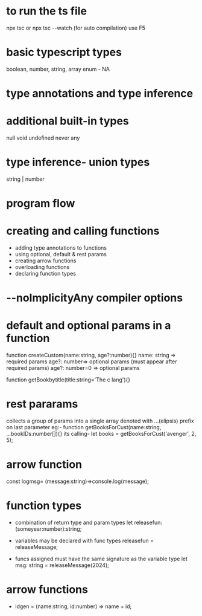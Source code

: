 # to run the ts file 
npx tsc
or 
npx tsc --watch (for auto compilation)
use F5 

# basic typescript types
boolean, number, string, array
enum - NA

# type annotations and type inference
# additional built-in types
null
void
undefined
never
any

# type inference- union types
string  | number
# program flow

# creating and calling functions
- adding type annotations to functions
- using optional, default & rest params
- creating arrow functions
- overloading functions
- declaring function types

# --noImplicityAny compiler options

# default and optional params in a function
function createCustom(name:string, age?:number){}
name: string => required params
age?: number=> optional params (must appear after required params)
age?: number=0 => optional params

function getBookbytitle(title:string='The c lang'){}

# rest pararams
collects a group of params into a single array
denoted with ...(elipsis) prefix on last parameter
eg:- function getBooksForCust(name:string, ...bookIDs:number[]){}
its calling- let books = getBooksForCust('avenger', 2, 5);

# arrow function
const logmsg= (message:string)=>console.log(message);

# function types
- combination of return type and param types
let releasefun:(someyear:number):string;

- variables may be declared with func types
releasefun = releaseMessage;

- funcs assigned must have the same signature as the variable type
let msg: string = releaseMessage(2024);

# arrow functions
- idgen = (name:string, id:number) => name + id;




